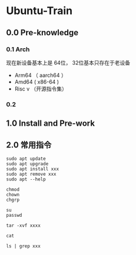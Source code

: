 # Ubuntu-Train

## 0.0   Pre-knowledge

### 0.1     Arch

现在新设备基本上是 64位， 32位基本只存在于老设备

* Arm64  （ aarch64 ）
* Amd64   ( x86-64 )
* Risc v   （开源指令集）

### 0.2   

## 1.0   Install and Pre-work

## 2.0   常用指令

```shell
sudo apt update
sudo apt upgrade
sudo apt install xxx
sudo apt remove xxx
sudo apt --help

chmod 
chown
chgrp

su
passwd

tar -xvf xxxx

cat  

ls | grep xxx
```

